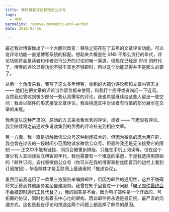 ```yaml
---
title: 移除博客评论和微信公众号
tags:
  - 博客
permalink: remove-comments-and-wechat
date: 2016-05-16

---
```

最近我对博客做出了一个大胆的改变：移除之前存在了五年的文章评论功能。可以说评论功能一直是博客系统的标配。想起来大概是在 SNS 不那么流行的年代，评论功能将会是读者和作者进行公开的讨论的唯一渠道，但现在已经是 SNS 的时代了，博客的评论显得功能不够丰富也不够即时，所以这个功能显得并不是那么必要了。

从另一个角度来看，我写了这么多年博客，收到的大部分评论都和文章内容无关 —— 他们在把文章的评论当作留言板来使用，和我打个招呼或者询问一下近况。当然我也曾收到极少部分一些认真撰写的评论，我也希望继续给这些人留出一些空间：我会以邮件的形式接受文章评论，我会挑选其中对读者有价值的部分展示在文章的末尾。

我希望以这种严肃的、原始的方式来收集优秀的评论，或者 —— 干脆没有评论。我会陆续将之前通过多说收集到的优秀的评论补充到相应文章。

另一方面，我一直是抵触微信公众号这种封闭技术的，但因为微信的庞大用户群，我也曾在过去的一段时间小范围地试水微信公众号。但最终我还是无法接受它的限制 —— 正文中不能有链接、网页会被重新排版、只能在手机上阅读等。但在这个很少有人去阅读独立博客的年代，我也需要有一个推送的渠道，于是我选择用原始的「邮件订阅」去代替微信公众号（你可以在我的博客和粉丝团首页的边栏上看到订阅按钮），毕竟邮件才是互联网上最通用的「推送协议」。

虽然目前我选用了一款第三方服务来编排邮件，但因为邮件的通用性，这并不妨碍将来迁移到其他服务甚至自建服务。我曾在知乎回答过一个问题「[电子邮件最终会不会被即时通讯工具代替？](https://www.zhihu.com/question/22951230/answer/23400706)」，我的回答是不会，因为电子邮件是一个开放的、可拓展的协议，同时也有着去中心化的架构，因此邮件将永远是最正统、最严肃的沟通方式，这也是我在评论和推送这两个问题上都选择了邮件的原因。
